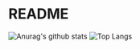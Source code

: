 # README

![Anurag's github stats](https://github-readme-stats.vercel.app/api?username=AsherLin&theme=vue-dark)
![Top Langs](https://github-readme-stats.vercel.app/api/top-langs/?username=AsherLin&layout=compact&theme=vue-dark)